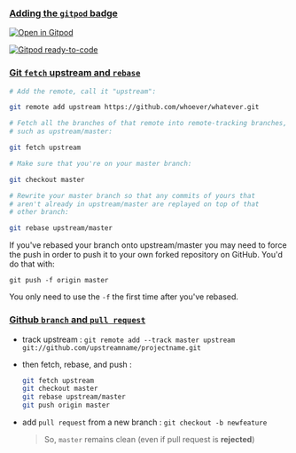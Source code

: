 ### [Adding the **`gitpod`** badge](https://community.gitpod.io/t/is-there-any-open-on-gitpod-badge-that-i-can-just-copy-and-paste/989/7)

[![Open in Gitpod](https://gitpod.io/button/open-in-gitpod.svg)](https://gitpod.io/#https://github.com/.../...)

[![Gitpod ready-to-code](https://img.shields.io/badge/Gitpod-ready--to--code-blue?logo=gitpod)](https://gitpod.io/#https://github.com/.../...)


### [Git `fetch` **upstream** and `rebase`](https://stackoverflow.com/questions/7244321/how-do-i-update-a-github-forked-repository)
```bash
# Add the remote, call it "upstream":

git remote add upstream https://github.com/whoever/whatever.git

# Fetch all the branches of that remote into remote-tracking branches,
# such as upstream/master:

git fetch upstream

# Make sure that you're on your master branch:

git checkout master

# Rewrite your master branch so that any commits of yours that
# aren't already in upstream/master are replayed on top of that
# other branch:

git rebase upstream/master
```

If you've rebased your branch onto upstream/master you may need to force the push in order to push it to your own forked repository on GitHub. You'd do that with:

`git push -f origin master`

You only need to use the `-f` the first time after you've rebased.


### [Github `branch` and `pull request`](https://www.gun.io/blog/how-to-github-fork-branch-and-pull-request)
- track upstream : `git remote add --track master upstream git://github.com/upstreamname/projectname.git`
- then fetch, rebase, and push : 
    ```bash
    git fetch upstream
    git checkout master
    git rebase upstream/master
    git push origin master
    ```
- add `pull request` from a new branch : `git checkout -b newfeature`
    
    > So, `master` remains clean (even if pull request is **rejected**)